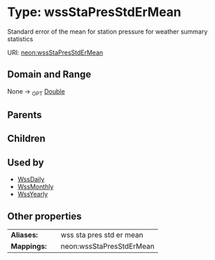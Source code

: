 
# Type: wssStaPresStdErMean


Standard error of the mean for station pressure for weather summary statistics

URI: [neon:wssStaPresStdErMean](https://data.neonscience.org/wssStaPresStdErMean)


## Domain and Range

None ->  <sub>OPT</sub> [Double](types/Double.md)

## Parents


## Children


## Used by

 * [WssDaily](WssDaily.md)
 * [WssMonthly](WssMonthly.md)
 * [WssYearly](WssYearly.md)

## Other properties

|  |  |  |
| --- | --- | --- |
| **Aliases:** | | wss sta pres std er mean |
| **Mappings:** | | neon:wssStaPresStdErMean |

